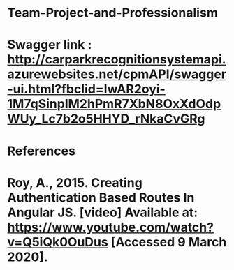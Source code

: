 # Team-Project-and-Professionalism

# Swagger link : http://carparkrecognitionsystemapi.azurewebsites.net/cpmAPI/swagger-ui.html?fbclid=IwAR2oyi-1M7qSinplM2hPmR7XbN8OxXdOdpWUy_Lc7b2o5HHYD_rNkaCvGRg

# References 

# Roy, A., 2015. Creating Authentication Based Routes In Angular JS. [video] Available at: <https://www.youtube.com/watch?v=Q5iQk0OuDus> [Accessed 9 March 2020].

